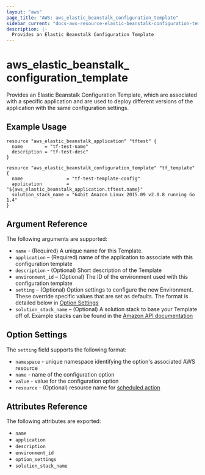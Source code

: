 ```yaml
---
layout: "aws"
page_title: "AWS: aws_elastic_beanstalk_configuration_template"
sidebar_current: "docs-aws-resource-elastic-beanstalk-configuration-template"
description: |-
  Provides an Elastic Beanstalk Configuration Template
---
```


# aws\_elastic\_beanstalk\_<wbr>configuration\_template

Provides an Elastic Beanstalk Configuration Template, which are associated with
a specific application and are used to deploy different versions of the
application with the same configuration settings.

## Example Usage


```
resource "aws_elastic_beanstalk_application" "tftest" {
  name        = "tf-test-name"
  description = "tf-test-desc"
}

resource "aws_elastic_beanstalk_configuration_template" "tf_template" {
  name                = "tf-test-template-config"
  application         = "${aws_elastic_beanstalk_application.tftest.name}"
  solution_stack_name = "64bit Amazon Linux 2015.09 v2.0.8 running Go 1.4"
}
```

## Argument Reference

The following arguments are supported:

* `name` - (Required) A unique name for this Template.
* `application` – (Required) name of the application to associate with this configuration template
* `description` - (Optional) Short description of the Template
* `environment_id` – (Optional) The ID of the environment used with this configuration template
* `setting` – (Optional) Option settings to configure the new Environment. These
  override specific values that are set as defaults. The format is detailed
  below in [Option Settings](#option-settings)
* `solution_stack_name` – (Optional) A solution stack to base your Template
off of. Example stacks can be found in the [Amazon API documentation][1]


## Option Settings

The `setting` field supports the following format:

* `namespace` - unique namespace identifying the option's associated AWS resource
* `name` - name of the configuration option
* `value` - value for the configuration option
* `resource` - (Optional) resource name for [scheduled action](https://docs.aws.amazon.com/elasticbeanstalk/latest/dg/command-options-general.html#command-options-general-autoscalingscheduledaction)

## Attributes Reference

The following attributes are exported:

* `name`
* `application`
* `description`
* `environment_id`
* `option_settings`
* `solution_stack_name`

[1]: https://docs.aws.amazon.com/elasticbeanstalk/latest/dg/concepts.platforms.html



